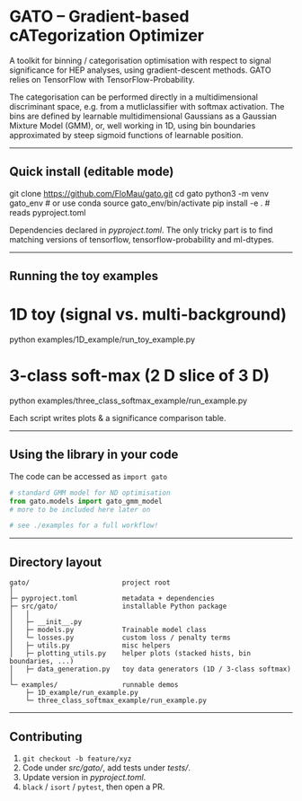GATO – Gradient-based cATegorization Optimizer
==============================================

A toolkit for binning / categorisation optimisation with respect to signal 
significance for HEP analyses, using gradient-descent methods.
GATO relies on TensorFlow with TensorFlow-Probability.

The categorisation can be performed directly in a multidimensional discriminant 
space, e.g. from a mutliclassifier with softmax activation.
The bins are defined by learnable multidimensional Gaussians as a Gaussian Mixture Model (GMM), or, well working in 1D, using bin boundaries approximated by steep sigmoid functions of learnable position. 

--------------------------------------------------------------------
Quick install (editable mode)
--------------------------------------------------------------------
git clone https://github.com/FloMau/gato.git
cd gato
python3 -m venv gato_env       # or use conda
source gato_env/bin/activate
pip install -e .               # reads pyproject.toml

Dependencies declared in *pyproject.toml*. The only tricky part is to find matching versions of tensorflow, tensorflow-probability and ml-dtypes.

--------------------------------------------------------------------
Running the toy examples
--------------------------------------------------------------------
# 1D toy (signal vs. multi-background)
python examples/1D_example/run_toy_example.py

# 3-class soft-max (2 D slice of 3 D)
python examples/three_class_softmax_example/run_example.py

Each script writes plots & a significance comparison table.

--------------------------------------------------------------------
Using the library in your code
--------------------------------------------------------------------
The code can be accessed as `import gato`
``` python
# standard GMM model for ND optimisation
from gato.models import gato_gmm_model
# more to be included here later on

# see ./examples for a full workflow!
```

--------------------------------------------------------------------
Directory layout
--------------------------------------------------------------------
```
gato/                       project root
│
├─ pyproject.toml           metadata + dependencies
├─ src/gato/                installable Python package
│   │
│   ├─ __init__.py
│   ├─ models.py            Trainable model class
│   └─ losses.py            custom loss / penalty terms
│   ├─ utils.py             misc helpers
│   ├─ plotting_utils.py    helper plots (stacked hists, bin boundaries, ...)
│   ├─ data_generation.py   toy data generators (1D / 3-class softmax)
│
└─ examples/                runnable demos
    ├─ 1D_example/run_example.py
    └─ three_class_softmax_example/run_example.py
```

--------------------------------------------------------------------
Contributing
--------------------------------------------------------------------
1. `git checkout -b feature/xyz`
2. Code under *src/gato/*, add tests under *tests/*.
3. Update version in *pyproject.toml*.
4. `black` / `isort` / `pytest`, then open a PR.

